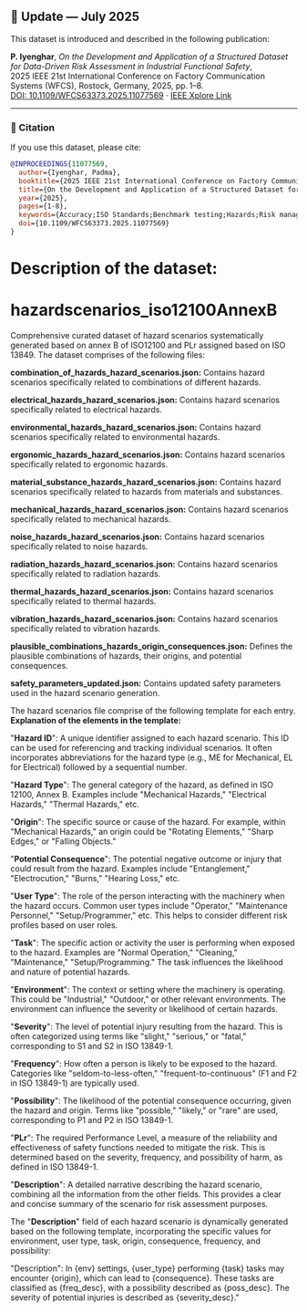 ## 📢 Update — July 2025

This dataset is introduced and described in the following publication:

**P. Iyenghar**, *On the Development and Application of a Structured Dataset for Data-Driven Risk Assessment in Industrial Functional Safety*,  
2025 IEEE 21st International Conference on Factory Communication Systems (WFCS), Rostock, Germany, 2025, pp. 1–8.  
[DOI: 10.1109/WFCS63373.2025.11077569](https://doi.org/10.1109/WFCS63373.2025.11077569) · [IEEE Xplore Link](https://ieeexplore.ieee.org/document/11077569)

---

### 📄 Citation

If you use this dataset, please cite:

```bibtex
@INPROCEEDINGS{11077569,
  author={Iyenghar, Padma},
  booktitle={2025 IEEE 21st International Conference on Factory Communication Systems (WFCS)},
  title={On the Development and Application of a Structured Dataset for Data-Driven Risk Assessment in Industrial Functional Safety},
  year={2025},
  pages={1-8},
  keywords={Accuracy;ISO Standards;Benchmark testing;Hazards;Risk management;Reliability;Scenario generation;Machinery;Artificial intelligence;Software development management;machinery safety;performance level;safety function;hazards;dataset;LLM;RAG},
  doi={10.1109/WFCS63373.2025.11077569}
}
```

# Description of the dataset: 

# hazardscenarios_iso12100AnnexB
Comprehensive curated dataset of hazard scenarios systematically generated based on annex B of ISO12100 and PLr assigned based on ISO 13849. The dataset comprises of the following files: 

**combination_of_hazards_hazard_scenarios.json:** Contains hazard scenarios specifically related to combinations of different hazards.

**electrical_hazards_hazard_scenarios.json:** Contains hazard scenarios specifically related to electrical hazards.

**environmental_hazards_hazard_scenarios.json:** Contains hazard scenarios specifically related to environmental hazards.

**ergonomic_hazards_hazard_scenarios.json:** Contains hazard scenarios specifically related to ergonomic hazards.

**material_substance_hazards_hazard_scenarios.json:** Contains hazard scenarios specifically related to hazards from materials and substances.

**mechanical_hazards_hazard_scenarios.json:** Contains hazard scenarios specifically related to mechanical hazards.

**noise_hazards_hazard_scenarios.json:** Contains hazard scenarios specifically related to noise hazards.

**radiation_hazards_hazard_scenarios.json:** Contains hazard scenarios specifically related to radiation hazards.

**thermal_hazards_hazard_scenarios.json:** Contains hazard scenarios specifically related to thermal hazards.

**vibration_hazards_hazard_scenarios.json:** Contains hazard scenarios specifically related to vibration hazards.

**plausible_combinations_hazards_origin_consequences.json:** Defines the plausible combinations of hazards, their origins, and potential consequences.

**safety_parameters_updated.json:** Contains updated safety parameters used in the hazard scenario generation.



The hazard scenarios file comprise of the following template for each entry. **Explanation of the elements in the template:**

"**Hazard ID**": A unique identifier assigned to each hazard scenario. This ID can be used for referencing and tracking individual scenarios.  It often incorporates abbreviations for the hazard type (e.g., ME for Mechanical, EL for Electrical) followed by a sequential number.

"**Hazard Type**": The general category of the hazard, as defined in ISO 12100, Annex B.  Examples include "Mechanical Hazards," "Electrical Hazards," "Thermal Hazards," etc.

"**Origin**": The specific source or cause of the hazard. For example, within "Mechanical Hazards," an origin could be "Rotating Elements," "Sharp Edges," or "Falling Objects."

"**Potential Consequence**": The potential negative outcome or injury that could result from the hazard. Examples include "Entanglement," "Electrocution," "Burns," "Hearing Loss," etc.

"**User Type**": The role of the person interacting with the machinery when the hazard occurs.  Common user types include "Operator," "Maintenance Personnel," "Setup/Programmer," etc.  This helps to consider different risk profiles based on user roles.

"**Task**": The specific action or activity the user is performing when exposed to the hazard.  Examples are "Normal Operation," "Cleaning," "Maintenance," "Setup/Programming."  The task influences the likelihood and nature of potential hazards.

"**Environment**": The context or setting where the machinery is operating.  This could be "Industrial," "Outdoor," or other relevant environments.  The environment can influence the severity or likelihood of certain hazards.

"**Severity**": The level of potential injury resulting from the hazard.  This is often categorized using terms like "slight," "serious," or "fatal," corresponding to S1 and S2 in ISO 13849-1.

"**Frequency**": How often a person is likely to be exposed to the hazard.  Categories like "seldom-to-less-often," "frequent-to-continuous" (F1 and F2 in ISO 13849-1) are typically used.

"**Possibility**": The likelihood of the potential consequence occurring, given the hazard and origin.  Terms like "possible," "likely," or "rare" are used, corresponding to P1 and P2 in ISO 13849-1.

"**PLr**": The required Performance Level, a measure of the reliability and effectiveness of safety functions needed to mitigate the risk.  This is determined based on the severity, frequency, and possibility of harm, as defined in ISO 13849-1.

"**Description**": A detailed narrative describing the hazard scenario, combining all the information from the other fields. This provides a clear and concise summary of the scenario for risk assessment purposes.


The "**Description**" field of each hazard scenario is dynamically generated based on the following template, incorporating the specific values for environment, user type, task, origin, consequence, frequency, and possibility:

"Description": In {env} settings, {user_type} performing {task} tasks may encounter {origin}, which can lead to {consequence}. These tasks are classified as {freq_desc}, with a possibility described as {poss_desc}. The severity of potential injuries is described as {severity_desc}."



